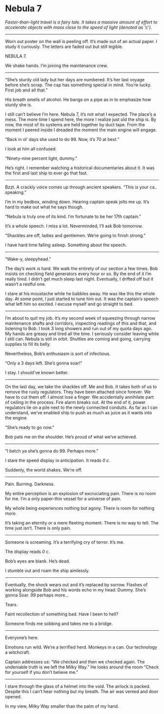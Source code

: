 # Nebula 7

*Faster-than-light travel is a fairy tale. It takes a massive amount of effort to accelerate objects with mass close to the speed of light (denoted as 'c').*

---

Worn out poster on the wall is peeling off. It’s made out of an actual paper. I study it curiously. The letters are faded out but still legible.

NEBULA 7.

We shake hands. I’m joining the maintenance crew.

---

“She’s sturdy old lady but her days are numbered. It’s her last voyage before she’s scrap. The cap has something special in mind. You’re lucky. First job and all that.”

His breath smells of alcohol. He bangs on a pipe as in to emphasize how sturdy she is.

I still can’t believe I’m here. Nebula 7, it’s not what I expected. The place’s a mess. The more time I spend here, the more I realize just old the ship is. By now, the most of its systems are held together by duct tape. From the moment I peered inside I dreaded the moment the main engine will engage.

“Back in ol’ days she used to do 99. Now, it’s 70 at best.”

I look at him all confused.

“Ninety-nine percent light, dummy.”

He’s right. I remember watching a historical documentaries about it. It was the first and last ship to ever go that fast.

---

Bzzt. A crackly voice comes up through ancient speakers. “This is your ca.. speaking.”

I’m in my bedbox, winding down. Hearing captain speak jolts me up. It’s hard to make out what he says though.

“Nebula is truly one of its kind. I’m fortunate to be her 17th captain.”

It’s a whole speech. I miss a lot. Neverminded, I’ll ask Bob tomorrow.

“Shackles are off, ladies and gentlemen. We’re going to finish strong.”

I have hard time falling asleep. Something about the speech.

---

“Wake-y, sleepyhead.”

The day’s work is hard. We walk the entirety of our section a few times. Bob insists on checking field generators every hour or so. By the end of it I’m really tired. I didn’t get much sleep last night. Eventually, I drifted off but it wasn’t a restful one.

I stare at his moustache while he babbles away. He was like this the whole day. At some point, I just started to tune him out. It was the captain’s speech what left him so excited. I excuse myself and go straight to bed.

---

I’m about to quit my job. It’s my second week of squeezing through narrow maintenance shafts and corridors, inspecting readings of this and that, and listening to Bob. I took 3 long showers and run out of my quota days ago. My hands are greasy and tired all the time. I seriously consider leaving while I still can. Nebula is still in orbit. Shuttles are coming and going, carrying supplies to fill its belly.

Nevertheless, Bob’s enthusiasm is sort of infectious.

“Only a 3 days left. She’s gonna soar!”

I stay. I should’ve known better.

---

On the last day, we take the shackles off. Me and Bob. It takes both of us to remove the rusty regulators. They have been attached since forever. We have to cut them off. I almost lose a finger. We accidentally annihilate part of ceiling in the process. Fire alarm breaks out. At the end of it, power regulators lie on a pile next to the newly connected conduits. As far as I can understand, we’ve enabled ship to push as much as juice as it wants into the engine.

“She’s ready to go now.”

Bob pats me on the shoulder. He’s proud of what we’ve achieved.

---

“I betch ya she’s gonna do 99. Perhaps more.”

I stare the speed display in anticipation. It reads *0 c*.

Suddenly, the world shakes. We’re off.

---

Pain. Burning. Darkness.

My entire perception is an explosion of excruciating pain. There is no room for me. I’m a only paper-thin vessel for a universe of pain.

My whole being experiences nothing but agony. There is room for nothing more.

It’s taking an eternity or a mere fleeting moment. There is no way to tell. The time just isn’t. There is only pain.

---

Someone is screaming. It’s a terrifying cry of terror. It’s me.

The display reads *0 c*.

Bob’s eyes are blank. He’s dead.

I stumble out and roam the ship aimlessly.

---

Eventually, the shock wears out and it’s replaced by sorrow. Flashes of working alongside Bob and his words echo in my head: Dummy. She’s gonna Soar. 99 perhaps more...

Tears.

Faint recollection of something bad. Have I been to hell?

Someone finds me sobbing and takes me to a bridge.

---

Everyone’s here.

Emotions run wild. We’re a terrified herd. Monkeys in a can. Our technology a witchcraft.

Captain addresses us: “We checked and then we checked again. The undeniable truth is we left the Milky Way.” He looks around the room “Check for yourself if you don’t believe me.”

---

I stare through the glass of a helmet into the void. The airlock is packed. Despite this I can’t hear nothing but my breath. The air was vented and door opened.

In my view, Milky Way smaller than the palm of my hand.